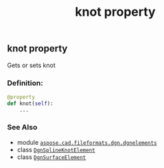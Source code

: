 ﻿---
title: knot property
second_title: Aspose.CAD for Python via .NET API References
description: 
type: docs
weight: 70
url: /aspose.cad.fileformats.dgn.dgnelements/dgnsurfaceelement/knot/
is_root: false
---

## knot property


Gets or sets knot
### Definition:
```python
@property
def knot(self):
    ...
```

### See Also
* module [`aspose.cad.fileformats.dgn.dgnelements`](../../)
* class [`DgnSplineKnotElement`](/cad/python-net/aspose.cad.fileformats.dgn.dgnelements/dgnsplineknotelement)
* class [`DgnSurfaceElement`](/cad/python-net/aspose.cad.fileformats.dgn.dgnelements/dgnsurfaceelement)
